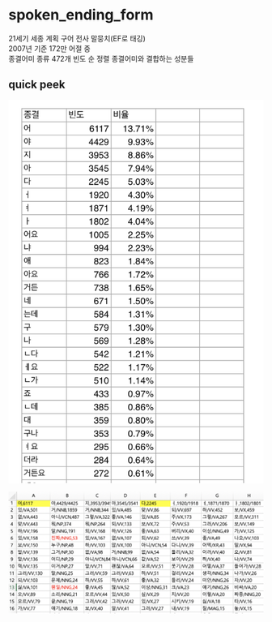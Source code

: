 # spoken_ending_form              

21세기 세종 계획 구어 전사 말뭉치(EF로 태깅)                  
2007년 기준 172만 어절 중                   
종결어미 종류 472개 빈도 순 정렬 
종결어미와 결합하는 성분들                    

## quick peek               
![peek_image](./peek_image.png)

![peek_image](./vva.png)                      